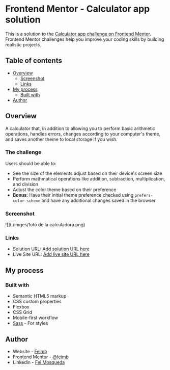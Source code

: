 # Frontend Mentor - Calculator app solution

This is a solution to the [Calculator app challenge on Frontend Mentor](https://www.frontendmentor.io/challenges/calculator-app-9lteq5N29). Frontend Mentor challenges help you improve your coding skills by building realistic projects. 

## Table of contents

- [Overview](#overview)
  - [Screenshot](#screenshot)
  - [Links](#links)
- [My process](#my-process)
  - [Built with](#built-with)
- [Author](#author)


## Overview
A calculator that, in addition to allowing you to perform basic arithmetic operations, handles errors, changes according to your computer's theme, and saves another theme to local storage if you wish.
### The challenge

Users should be able to:

- See the size of the elements adjust based on their device's screen size
- Perform mathmatical operations like addition, subtraction, multiplication, and division
- Adjust the color theme based on their preference
- **Bonus**: Have their initial theme preference checked using `prefers-color-scheme` and have any additional changes saved in the browser

### Screenshot

![](./imges/foto de la calculadora.png)

### Links

- Solution URL: [Add solution URL here](https://github.com/feimb/calculadora-frontendMentor)
- Live Site URL: [Add live site URL here](https://your-live-site-url.com)

## My process

### Built with

- Semantic HTML5 markup
- CSS custom properties
- Flexbox
- CSS Grid
- Mobile-first workflow
- [Sass](https://sass-lang.com/) - For styles

## Author

- Website - [Feimb](https://github.com/feimb)
- Frontend Mentor - [@feimb](https://www.frontendmentor.io/profile/feimb)
- Linkedin - [Fei Mosqueda](https://www.linkedin.com/in/fei-mosqueda-934036260/)